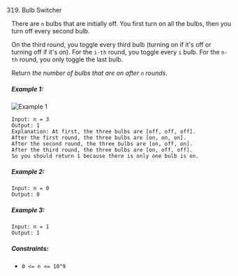 319. Bulb Switcher

There are ```n``` bulbs that are initially off. You first turn on all the bulbs, then you turn off every second bulb.

On the third round, you toggle every third bulb (turning on if it's off or turning off if it's on). For the ```i-th``` round, you toggle every ```i``` bulb. For the ```n-th``` round, you only toggle the last bulb.

Return *the number of bulbs that are on after ```n``` rounds*.

##### Example 1:

![Example 1](https://assets.leetcode.com/uploads/2020/11/05/bulb.jpg)

```
Input: n = 3
Output: 1
Explanation: At first, the three bulbs are [off, off, off].
After the first round, the three bulbs are [on, on, on].
After the second round, the three bulbs are [on, off, on].
After the third round, the three bulbs are [on, off, off].
So you should return 1 because there is only one bulb is on.
```
##### Example 2:
```
Input: n = 0
Output: 0
```
##### Example 3:
```
Input: n = 1
Output: 1
```

##### Constraints:

* ```0 <= n <= 10^9```